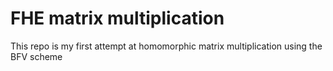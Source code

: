# FHE matrix multiplication
This repo is my first attempt at homomorphic matrix multiplication using the BFV scheme
